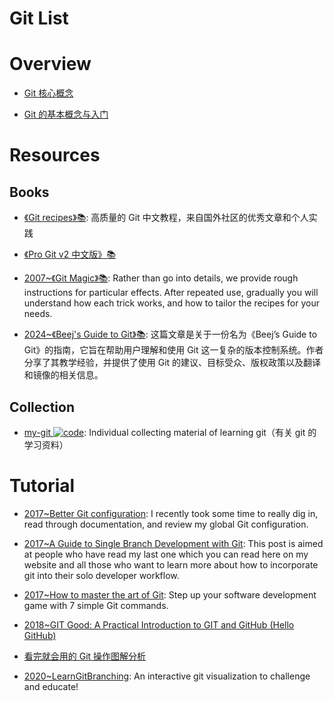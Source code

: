 # Git List

# Overview

- [Git 核心概念](https://zhuanlan.zhihu.com/p/22750675)

- [Git 的基本概念与入门](http://www.epubit.com.cn/article/829)

# Resources

## Books

- [《Git recipes》📚](https://github.com/geeeeeeeeek/git-recipes): 高质量的 Git 中文教程，来自国外社区的优秀文章和个人实践

- [《Pro Git v2 中文版》📚](https://git-scm.com/book/zh/v2)

- [2007~《Git Magic》📚](http://www-cs-students.stanford.edu/~blynn/gitmagic/index.html): Rather than go into details, we provide rough instructions for particular effects. After repeated use, gradually you will understand how each trick works, and how to tailor the recipes for your needs.

- [2024~《Beej's Guide to Git》📚](https://beej.us/guide/bggit/): 这篇文章是关于一份名为《Beej’s Guide to Git》的指南，它旨在帮助用户理解和使用 Git 这一复杂的版本控制系统。作者分享了其教学经验，并提供了使用 Git 的建议、目标受众、版权政策以及翻译和镜像的相关信息。

## Collection

- [my-git ![code](https://ng-tech.icu/assets/code.svg)](https://github.com/xirong/my-git): Individual collecting material of learning git（有关 git 的学习资料）

# Tutorial

- [2017~Better Git configuration](https://blog.scottnonnenberg.com/better-git-configuration/): I recently took some time to really dig in, read through documentation, and review my global Git configuration.

- [2017~A Guide to Single Branch Development with Git](https://parg.co/bBr): This post is aimed at people who have read my last one which you can read here on my website and all those who want to learn more about how to incorporate git into their solo developer workflow.

- [2017~How to master the art of Git](https://parg.co/bsu): Step up your software development game with 7 simple Git commands.

- [2018~GIT Good: A Practical Introduction to GIT and GitHub (Hello GitHub)](https://codeburst.io/git-good-part-a-e0d826286a2a)

- [看完就会用的 Git 操作图解分析](http://blog.yubangweb.com/kan-wan-jiu-hui-yong-de-gitcao-zuo-tu-jie-fen-xi/)

- [2020~LearnGitBranching](https://learngitbranching.js.org/): An interactive git visualization to challenge and educate!
